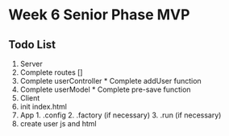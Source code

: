 # Week 6 Senior Phase MVP

## Todo List

1. Server
  1. Complete routes []
  2. Complete userController
    * Complete addUser function
  3. Complete userModel
    * Complete pre-save function
2. Client
  1. init index.html
  2. App
    1. .config
    2. .factory (if necessary)
    3. .run (if necessary)
  3. create user js and html
